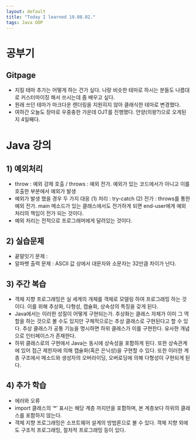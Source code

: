 ```yaml
---
layout: default
title: "Today I learned 19.08.02."
tags: Java OOP
---
```

# 공부기
## Gitpage
 - 지킬 테마 추가는 어떻게 하는 건가 싶다. 나랑 비슷한 테마로 하시는 분들도 나름대로 커스터마이징 해서 쓰시는데 좀 배우고 싶다.
 - 원래 쓰던 테마가 마크다운 렌더링을 지원히지 않아 클래식한 테마로 변경했다.
 - 여하간 오늘도 장마로 우중충한 가운데 OJT를 진행했다. 안양(의왕?)으로 오게된 지 4일째다.

# Java 강의
## 1) 예외처리
- throw : 예외 강제 호출 / throws : 예외 전가. 예외가 있는 코드에서가 아니고 이를 호출한 부분에서 예외가 발생
- 예외가 발생 했을 경우 두 가지 대응
 (1) 처리 : try-catch
 (2) 전가 : throws를 통한 예외 전가. main 메소드가 있는 클래스에서도 전가하게 되면 end-user에게 예외 처리의 책임이 전가 되는 것이다.
- 예외 처리는 전적으로 프로그래머에게 달려있는 것이다.

## 2) 실습문제
 - 끝말잇기 문제 : 
 - 알파벳 출력 문제 : ASCII 값 상에서 대문자와 소문자는 32만큼 차이가 난다.

## 3) 주간 복습
- 객체 지향 프로그래밍은 실 세계의 개체를 객체로 모델링 하여 프로그래밍 하는 것이다. 이를 위해 추상화, 다형성, 캡슐화, 상속성의 특징을 갖게 된다.
- Java에서는 이러한 성질이 어떻게 구현되는가. 추상화는 클래스 자체가 이미 그 역할을 하는 것으로 볼 수도 있지만 구체적으로는 추상 클래스로 구현된다고 할 수 있다. 추상 클래스가 공통 기능을 명시하면 하위 클래스가 이를 구현한다. 유사한 개념으로 인터페이스가 존재한다.
- 하위 클래스로의 구현에서 Java는 동시에 상속성을 포함하게 된다. 또한 상속관계에 있어 접근 제한자에 의해 캡슐화(혹은 은닉성)을 구현할 수 있다. 또한 이러한 계층 구조에서 메소드와 생성자의 오버라이딩, 오버로딩에 의해 다형성이 구현되게 된다.

## 4) 추가 학습
 - 에러와 오류
 - import 클래스의 ‘*’ 표시는 해당 계층 까지만을 포함하며, 본 계층보다 하위의 클래스를 포함하지 않는다.
 - 객체 지향 프로그래밍은 소프트웨어 설계의 방법론으로 볼 수 있다. 객체 지향 외에도 구조적 프로그래밍, 절차적 프로그래밍 등이 있다.
